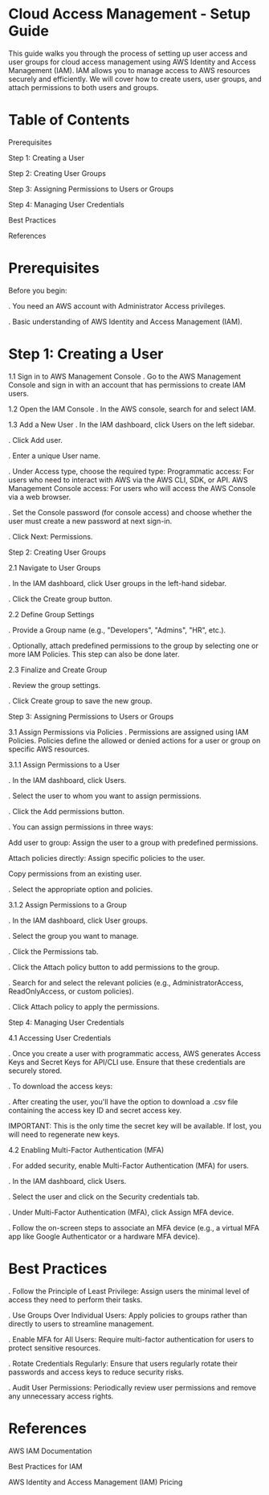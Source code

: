 
# Cloud Access Management - Setup Guide

This guide walks you through the process of setting up user access and user groups for cloud access management using AWS Identity and Access Management (IAM). IAM allows you to manage access to AWS resources securely and efficiently. We will cover how to create users, user groups, and attach permissions to both users and groups.

# Table of Contents

Prerequisites

Step 1: Creating a User

Step 2: Creating User Groups

Step 3: Assigning Permissions to Users or Groups

Step 4: Managing User Credentials

Best Practices

References

# Prerequisites

Before you begin:

. You need an AWS account with Administrator Access privileges.

. Basic understanding of AWS Identity and Access Management (IAM).

# Step 1: Creating a User

1.1 Sign in to AWS Management Console
 . Go to the AWS Management Console and sign in with an account that has permissions to create IAM users.

1.2 Open the IAM Console
 . In the AWS console, search for and select IAM.

1.3 Add a New User
 . In the IAM dashboard, click Users on the left sidebar.

 . Click Add user.

 . Enter a unique User name.

 . Under Access type, choose the required type:
Programmatic access: For users who need to interact with AWS via the AWS CLI, SDK, or API.
AWS Management Console access: For users who will access the AWS Console via a web browser.

 . Set the Console password (for console access) and choose whether the user must create a new password at next sign-in.

 . Click Next: Permissions.

Step 2: Creating User Groups

2.1 Navigate to User Groups

 . In the IAM dashboard, click User groups in the left-hand sidebar.

 . Click the Create group button.

2.2 Define Group Settings

 . Provide a Group name (e.g., "Developers", "Admins", "HR", etc.).

 . Optionally, attach predefined permissions to the group by selecting one or more IAM Policies. This step can also be done later.

2.3 Finalize and Create Group

 . Review the group settings.

 . Click Create group to save the new group.

Step 3: Assigning Permissions to Users or Groups

3.1 Assign Permissions via Policies
 . Permissions are assigned using IAM Policies. Policies define the allowed or denied actions for a user or group on specific AWS resources.

3.1.1 Assign Permissions to a User

 . In the IAM dashboard, click Users.

 . Select the user to whom you want to assign permissions.

 . Click the Add permissions button.

 . You can assign permissions in three ways:

Add user to group: Assign the user to a group with predefined permissions.

Attach policies directly: Assign specific policies to the user.

Copy permissions from an existing user.

 . Select the appropriate option and policies.

3.1.2 Assign Permissions to a Group

 . In the IAM dashboard, click User groups.

 . Select the group you want to manage.

 . Click the Permissions tab.

 . Click the Attach policy button to add permissions to the group.

 . Search for and select the relevant policies (e.g., AdministratorAccess, ReadOnlyAccess, or custom policies).

 . Click Attach policy to apply the permissions.

Step 4: Managing User Credentials

4.1 Accessing User Credentials

. Once you create a user with programmatic access, AWS generates Access Keys and Secret Keys for API/CLI use. Ensure that these credentials are securely stored.

. To download the access keys:

. After creating the user, you'll have the option to download a .csv file containing the access key ID and secret access key.

IMPORTANT: This is the only time the secret key will be available. If lost, you will need to regenerate new keys.

4.2 Enabling Multi-Factor Authentication (MFA)

. For added security, enable Multi-Factor Authentication (MFA) for users.

. In the IAM dashboard, click Users.

. Select the user and click on the Security credentials tab.

. Under Multi-Factor Authentication (MFA), click Assign MFA device.

. Follow the on-screen steps to associate an MFA device (e.g., a virtual MFA app like Google Authenticator or a hardware MFA device).

# Best Practices

. Follow the Principle of Least Privilege: Assign users the minimal level of access they need to perform their tasks.

. Use Groups Over Individual Users: Apply policies to groups rather than directly to users to streamline management.

. Enable MFA for All Users: Require multi-factor authentication for users to protect sensitive resources.

. Rotate Credentials Regularly: Ensure that users regularly rotate their passwords and access keys to reduce security risks.

. Audit User Permissions: Periodically review user permissions and remove any unnecessary access rights.

# References

AWS IAM Documentation

Best Practices for IAM

AWS Identity and Access Management (IAM) Pricing
